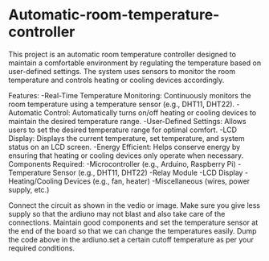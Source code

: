 # Automatic-room-temperature-controller


This project is an automatic room temperature controller designed to maintain a comfortable environment by regulating the temperature based on user-defined settings. The system uses sensors to monitor the room temperature and controls heating or cooling devices accordingly.

Features:
-Real-Time Temperature Monitoring: Continuously monitors the room temperature using a temperature sensor (e.g., DHT11, DHT22).
-Automatic Control: Automatically turns on/off heating or cooling devices to maintain the desired temperature range.
-User-Defined Settings: Allows users to set the desired temperature range for optimal comfort.
-LCD Display: Displays the current temperature, set temperature, and system status on an LCD screen.
-Energy Efficient: Helps conserve energy by ensuring that heating or cooling devices only operate when necessary.
Components Required:
-Microcontroller (e.g., Arduino, Raspberry Pi)
-Temperature Sensor (e.g., DHT11, DHT22)
-Relay Module
-LCD Display
-Heating/Cooling Devices (e.g., fan, heater)
-Miscellaneous (wires, power supply, etc.)

Connect the circuit as shown in the vedio or image. Make sure you give less supply so that the ardiuno may not blast and also take care of the connections.
Maintain good components and set the temperature sensor at the end of the board so that we can change the temperatures easily.  Dump the code above in the ardiuno.set a certain cutoff temperature as per your required conditions.
